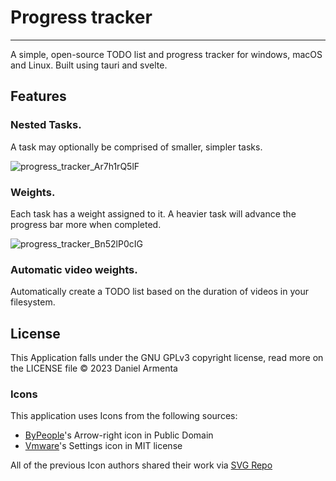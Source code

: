 # Progress tracker
---
A simple, open-source TODO list and progress tracker for windows, macOS and Linux. Built using tauri and svelte.

## Features

### Nested Tasks.
A task may optionally be comprised of smaller, simpler tasks.

![progress_tracker_Ar7h1rQ5lF](https://github.com/h8moss/progress-tracker/assets/43828996/8caff440-8763-409a-b100-11ae87fd14fd)

### Weights.
Each task has a weight assigned to it. A heavier task will advance the progress bar more when completed.

![progress_tracker_Bn52lP0cIG](https://github.com/h8moss/progress-tracker/assets/43828996/24107f7d-bb17-4acd-bc13-6db4cff461c7)

### Automatic video weights.
Automatically create a TODO list based on the duration of videos in your filesystem.

## License
This Application falls under the GNU GPLv3 copyright license, read more on the LICENSE file
© 2023 Daniel Armenta

### Icons
This application uses Icons from the following sources:
* [ByPeople](https://www.bypeople.com/)'s Arrow-right icon in Public Domain
* [Vmware](https://github.com/vmware/clarity-assets?ref=svgrepo.com)'s Settings icon in MIT license

All of the previous Icon authors shared their work via [SVG Repo](https://www.svgrepo.com)
